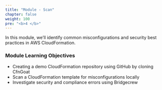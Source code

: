 ```yaml
---
title: "Module - Scan"
chapter: false
weight: 100
pre: "<b>4 </b>"
---
```


In this module, we’ll identify common misconfigurations and security best practices in AWS CloudFormation.

### Module Learning Objectives

- Creating a demo CloudFormation repository using GitHub by cloning CfnGoat
- Scan a CloudFormation template for misconfigurations locally
- Investigate security and compliance errors using Bridgecrew

